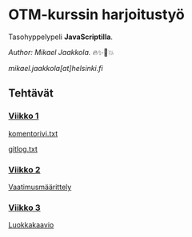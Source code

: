 # OTM-kurssin harjoitustyö

Tasohyppelypeli **JavaScriptilla**.

*Author: Mikael Jaakkola.* :fire::sparkles::unicorn::boom:

*mikael.jaakkola\[at\]helsinki.fi*
  
## Tehtävät
### [Viikko 1](https://github.com/magael/otm-harjoitustyo/tree/master/laskarit/viikko1)

[komentorivi.txt](https://github.com/magael/otm-harjoitustyo/blob/master/laskarit/viikko1/komentorivi.txt)

[gitlog.txt](https://github.com/magael/otm-harjoitustyo/blob/master/laskarit/viikko1/gitlog.txt)

### [Viikko 2](https://github.com/magael/otm-harjoitustyo/tree/master/laskarit/viikko2)
[Vaatimusmäärittely](https://github.com/magael/otm-harjoitustyo/blob/master/dokumentaatio/vaatimusmaarittely.md)

### [Viikko 3](https://github.com/magael/otm-harjoitustyo/tree/master/laskarit/viikko3)
[Luokkakaavio](https://github.com/magael/otm-harjoitustyo/blob/master/laskarit/viikko3/luokkakaavio.xml)
